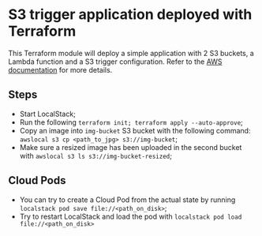 # S3 trigger application deployed with Terraform

This Terraform module will deploy a simple application with 2 S3 buckets, a Lambda function and a S3 trigger
configuration. Refer to the [AWS documentation](https://docs.aws.amazon.com/lambda/latest/dg/with-s3-tutorial.html)
for more details.

## Steps

- Start LocalStack;
- Run the following `terraform init; terraform apply --auto-approve`;
- Copy an image into `img-bucket` S3 bucket with the following command: `awslocal s3 cp <path_to_jpg> s3://img-bucket`;
- Make sure a resized image has been uploaded in the second bucket with `awslocal s3 ls s3://img-bucket-resized`;

## Cloud Pods
- You can try to create a Cloud Pod from the actual state by running `localstack pod save file://<path_on_disk>`;
- Try to restart LocalStack and load the pod with `localstack pod load file://<path_on_disk>`

